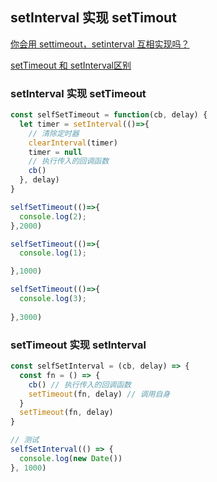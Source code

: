 ##  setInterval 实现 setTimout
[你会用 settimeout，setinterval 互相实现吗？](https://zhuanlan.zhihu.com/p/73204517)

[setTimeout 和 setInterval区别](https://juejin.im/post/5e621f5fe51d452700567c32#heading-11)



###  setInterval 实现 setTimeout
```js
const selfSetTimeout = function(cb, delay) {
  let timer = setInterval(()=>{
    // 清除定时器
    clearInterval(timer)
    timer = null
    // 执行传入的回调函数
    cb()
  }, delay)
}

selfSetTimeout(()=>{
  console.log(2);
},2000)

selfSetTimeout(()=>{
  console.log(1);

},1000)

selfSetTimeout(()=>{
  console.log(3);
  
},3000)
```



### setTimeout 实现 setInterval
```js
const selfSetInterval = (cb, delay) => {
  const fn = () => {
    cb() // 执行传入的回调函数
    setTimeout(fn, delay) // 调用自身
  }
  setTimeout(fn, delay)
}

// 测试
selfSetInterval(() => {
  console.log(new Date())
}, 1000)
```
